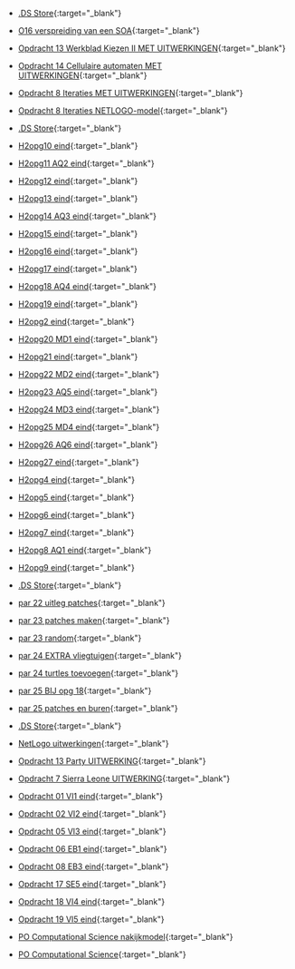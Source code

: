 * <i class="fa fa-file" aria-hidden="true"></i> [.DS Store](docent/h1/.DS_Store){:target="_blank"}
* <i class="fa fa-file" aria-hidden="true"></i> [O16 verspreiding van een SOA](docent/h1/O16_verspreiding_van_een_SOA.docx){:target="_blank"}
* <i class="fa fa-file" aria-hidden="true"></i> [Opdracht 13 Werkblad Kiezen II MET UITWERKINGEN](docent/h1/Opdracht_13_Werkblad_Kiezen_II_MET_UITWERKINGEN.pdf){:target="_blank"}
* <i class="fa fa-file" aria-hidden="true"></i> [Opdracht 14 Cellulaire automaten MET UITWERKINGEN](docent/h1/Opdracht_14_Cellulaire_automaten_MET_UITWERKINGEN.xlsx){:target="_blank"}
* <i class="fa fa-file" aria-hidden="true"></i> [Opdracht 8 Iteraties MET UITWERKINGEN](docent/h1/Opdracht_8_Iteraties_MET_UITWERKINGEN.pdf){:target="_blank"}
* <i class="fa fa-file" aria-hidden="true"></i> [Opdracht 8 Iteraties NETLOGO-model](docent/h1/Opdracht_8_Iteraties_NETLOGO-model.nlogo){:target="_blank"}

* <i class="fa fa-file" aria-hidden="true"></i> [.DS Store](docent/h2/NetLogo_uitwerkingen.DS_Store){:target="_blank"}
* <i class="fa fa-file" aria-hidden="true"></i> [H2opg10 eind](docent/h2/NetLogo_uitwerkingenH2opg10_eind.nlogo){:target="_blank"}
* <i class="fa fa-file" aria-hidden="true"></i> [H2opg11 AQ2 eind](docent/h2/NetLogo_uitwerkingenH2opg11_AQ2_eind.nlogo){:target="_blank"}
* <i class="fa fa-file" aria-hidden="true"></i> [H2opg12 eind](docent/h2/NetLogo_uitwerkingenH2opg12_eind.nlogo){:target="_blank"}
* <i class="fa fa-file" aria-hidden="true"></i> [H2opg13 eind](docent/h2/NetLogo_uitwerkingenH2opg13_eind.nlogo){:target="_blank"}
* <i class="fa fa-file" aria-hidden="true"></i> [H2opg14 AQ3 eind](docent/h2/NetLogo_uitwerkingenH2opg14_AQ3_eind.nlogo){:target="_blank"}
* <i class="fa fa-file" aria-hidden="true"></i> [H2opg15 eind](docent/h2/NetLogo_uitwerkingenH2opg15_eind.nlogo){:target="_blank"}
* <i class="fa fa-file" aria-hidden="true"></i> [H2opg16 eind](docent/h2/NetLogo_uitwerkingenH2opg16_eind.nlogo){:target="_blank"}
* <i class="fa fa-file" aria-hidden="true"></i> [H2opg17 eind](docent/h2/NetLogo_uitwerkingenH2opg17_eind.nlogo){:target="_blank"}
* <i class="fa fa-file" aria-hidden="true"></i> [H2opg18 AQ4 eind](docent/h2/NetLogo_uitwerkingenH2opg18_AQ4_eind.nlogo){:target="_blank"}
* <i class="fa fa-file" aria-hidden="true"></i> [H2opg19 eind](docent/h2/NetLogo_uitwerkingenH2opg19_eind.nlogo){:target="_blank"}
* <i class="fa fa-file" aria-hidden="true"></i> [H2opg2 eind](docent/h2/NetLogo_uitwerkingenH2opg2_eind.nlogo){:target="_blank"}
* <i class="fa fa-file" aria-hidden="true"></i> [H2opg20 MD1 eind](docent/h2/NetLogo_uitwerkingenH2opg20_MD1_eind.nlogo){:target="_blank"}
* <i class="fa fa-file" aria-hidden="true"></i> [H2opg21 eind](docent/h2/NetLogo_uitwerkingenH2opg21_eind.nlogo){:target="_blank"}
* <i class="fa fa-file" aria-hidden="true"></i> [H2opg22 MD2 eind](docent/h2/NetLogo_uitwerkingenH2opg22_MD2_eind.nlogo){:target="_blank"}
* <i class="fa fa-file" aria-hidden="true"></i> [H2opg23 AQ5 eind](docent/h2/NetLogo_uitwerkingenH2opg23_AQ5_eind.nlogo){:target="_blank"}
* <i class="fa fa-file" aria-hidden="true"></i> [H2opg24 MD3 eind](docent/h2/NetLogo_uitwerkingenH2opg24_MD3_eind.nlogo){:target="_blank"}
* <i class="fa fa-file" aria-hidden="true"></i> [H2opg25 MD4 eind](docent/h2/NetLogo_uitwerkingenH2opg25_MD4_eind.nlogo){:target="_blank"}
* <i class="fa fa-file" aria-hidden="true"></i> [H2opg26 AQ6 eind](docent/h2/NetLogo_uitwerkingenH2opg26_AQ6_eind.nlogo){:target="_blank"}
* <i class="fa fa-file" aria-hidden="true"></i> [H2opg27 eind](docent/h2/NetLogo_uitwerkingenH2opg27_eind.nlogo){:target="_blank"}
* <i class="fa fa-file" aria-hidden="true"></i> [H2opg4 eind](docent/h2/NetLogo_uitwerkingenH2opg4_eind.nlogo){:target="_blank"}
* <i class="fa fa-file" aria-hidden="true"></i> [H2opg5 eind](docent/h2/NetLogo_uitwerkingenH2opg5_eind.nlogo){:target="_blank"}
* <i class="fa fa-file" aria-hidden="true"></i> [H2opg6 eind](docent/h2/NetLogo_uitwerkingenH2opg6_eind.nlogo){:target="_blank"}
* <i class="fa fa-file" aria-hidden="true"></i> [H2opg7 eind](docent/h2/NetLogo_uitwerkingenH2opg7_eind.nlogo){:target="_blank"}
* <i class="fa fa-file" aria-hidden="true"></i> [H2opg8 AQ1 eind](docent/h2/NetLogo_uitwerkingenH2opg8_AQ1_eind.nlogo){:target="_blank"}
* <i class="fa fa-file" aria-hidden="true"></i> [H2opg9 eind](docent/h2/NetLogo_uitwerkingenH2opg9_eind.nlogo){:target="_blank"}

* <i class="fa fa-file" aria-hidden="true"></i> [.DS Store](docent/h2/NetLogo_extra.DS_Store){:target="_blank"}
* <i class="fa fa-file" aria-hidden="true"></i> [par 22 uitleg patches](docent/h2/NetLogo_extrapar_22_uitleg_patches.nlogo){:target="_blank"}
* <i class="fa fa-file" aria-hidden="true"></i> [par 23 patches maken](docent/h2/NetLogo_extrapar_23_patches_maken.nlogo){:target="_blank"}
* <i class="fa fa-file" aria-hidden="true"></i> [par 23 random](docent/h2/NetLogo_extrapar_23_random.nlogo){:target="_blank"}
* <i class="fa fa-file" aria-hidden="true"></i> [par 24 EXTRA vliegtuigen](docent/h2/NetLogo_extrapar_24_EXTRA_vliegtuigen.nlogo){:target="_blank"}
* <i class="fa fa-file" aria-hidden="true"></i> [par 24 turtles toevoegen](docent/h2/NetLogo_extrapar_24_turtles_toevoegen.nlogo){:target="_blank"}
* <i class="fa fa-file" aria-hidden="true"></i> [par 25 BIJ opg 18](docent/h2/NetLogo_extrapar_25_BIJ_opg_18.nlogo){:target="_blank"}
* <i class="fa fa-file" aria-hidden="true"></i> [par 25 patches en buren](docent/h2/NetLogo_extrapar_25_patches_en_buren.nlogo){:target="_blank"}

* <i class="fa fa-file" aria-hidden="true"></i> [.DS Store](docent/h3/.DS_Store){:target="_blank"}
* <i class="fa fa-file" aria-hidden="true"></i> [NetLogo uitwerkingen](docent/h3/NetLogo_uitwerkingen){:target="_blank"}
* <i class="fa fa-file" aria-hidden="true"></i> [Opdracht 13 Party UITWERKING](docent/h3/Opdracht_13_Party_UITWERKING.xlsx){:target="_blank"}
* <i class="fa fa-file" aria-hidden="true"></i> [Opdracht 7 Sierra Leone UITWERKING](docent/h3/Opdracht_7_Sierra_Leone_UITWERKING.xlsx){:target="_blank"}

* <i class="fa fa-file" aria-hidden="true"></i> [Opdracht 01 VI1 eind](docent/h3/NetLogo_uitwerkingenH3opg1_VI1_eind.nlogo){:target="_blank"}
* <i class="fa fa-file" aria-hidden="true"></i> [Opdracht 02 VI2 eind](docent/h3/NetLogo_uitwerkingenH3opg2_VI2_eind.nlogo){:target="_blank"}
* <i class="fa fa-file" aria-hidden="true"></i> [Opdracht 05 VI3 eind](docent/h3/NetLogo_uitwerkingenH3opg5_VI3_eind.nlogo){:target="_blank"}
* <i class="fa fa-file" aria-hidden="true"></i> [Opdracht 06 EB1 eind](docent/h3/NetLogo_uitwerkingenH3opg6_EB1_eind.nlogo){:target="_blank"}
* <i class="fa fa-file" aria-hidden="true"></i> [Opdracht 08 EB3 eind](docent/h3/NetLogo_uitwerkingenH3opg8_EB3_eind.nlogo){:target="_blank"}
* <i class="fa fa-file" aria-hidden="true"></i> [Opdracht 17 SE5 eind](docent/h3/NetLogo_uitwerkingenH3opg17_SE5_eind.nlogo){:target="_blank"}
* <i class="fa fa-file" aria-hidden="true"></i> [Opdracht 18 VI4 eind](docent/h3/NetLogo_uitwerkingenH3opg18_VI4_eind.nlogo){:target="_blank"}
* <i class="fa fa-file" aria-hidden="true"></i> [Opdracht 19 VI5 eind](docent/h3/NetLogo_uitwerkingenH3opg19_VI5_eind.nlogo){:target="_blank"}

* <i class="fa fa-file" aria-hidden="true"></i> [PO Computational Science nakijkmodel](docent/po/PO_Computational_Science_nakijkmodel.docx){:target="_blank"}
* <i class="fa fa-file" aria-hidden="true"></i> [PO Computational Science](docent/po/PO_Computational_Science.docx){:target="_blank"}

